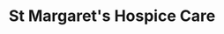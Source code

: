 ---
title: "St Margaret's Hospice Care"
url: /ilminster/st-margarets-hospice-care/
shop: Gebrauchtwaren
---